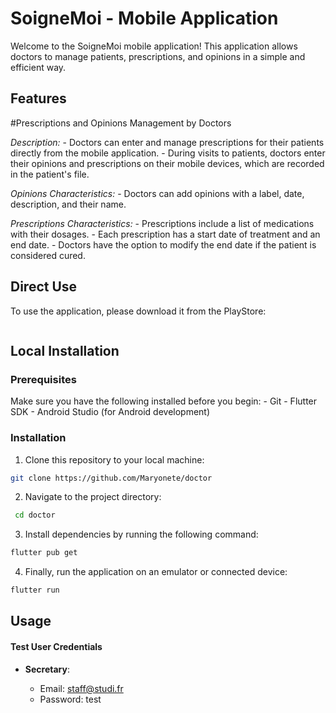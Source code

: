 # SoigneMoi - Mobile Application

Welcome to the SoigneMoi mobile application!
This application allows doctors to manage patients, prescriptions, and opinions in a simple and efficient way.

## Features

#Prescriptions and Opinions Management by Doctors

*Description:*
    - Doctors can enter and manage prescriptions for their patients directly from the mobile application.
    - During visits to patients, doctors enter their opinions and prescriptions on their mobile devices, which are recorded in the patient's file.

*Opinions Characteristics:*
    - Doctors can add opinions with a label, date, description, and their name.

*Prescriptions Characteristics:*
    - Prescriptions include a list of medications with their dosages.
    - Each prescription has a start date of treatment and an end date.
    - Doctors have the option to modify the end date if the patient is considered cured.


## Direct Use

To use the application, please download it from the PlayStore:
```bash

```

## Local Installation

### Prerequisites

Make sure you have the following installed before you begin:
    - Git
    - Flutter SDK
    - Android Studio (for Android development)

### Installation

1. Clone this repository to your local machine:
```bash
git clone https://github.com/Maryonete/doctor
```
2. Navigate to the project directory:
```bash
 cd doctor
```
3. Install dependencies by running the following command:
```bash
flutter pub get
```
4. Finally, run the application on an emulator or connected device:
```bash
flutter run
```
## Usage

#### Test User Credentials

- **Secretary**:

    -  Email: staff@studi.fr
    - Password: test